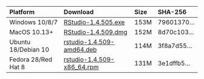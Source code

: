 
| Platform            | Download                                                                                                                                                              | Size | SHA-256                                                                                                              |
| :------------------ | :-------------------------------------------------------------------------------------------------------------------------------------------------------------------- | :--- | :------------------------------------------------------------------------------------------------------------------- |
| Windows 10/8/7      | <a href="https://s3.amazonaws.com/rstudio-ide-build/desktop/windows/RStudio-1.4.505.exe"><i class="fa fa-download"></i> RStudio-1.4.505.exe</a>                       | 153M | <span class="sha256" data-sha256="796013703eeba53a7a6c8a84898235765877ee6ba346299fae005d2598d5917a">79601370…</span> |
| MacOS 10.13+        | <a href="https://s3.amazonaws.com/rstudio-ide-build/desktop/macos/RStudio-1.4.509.dmg"><i class="fa fa-download"></i> RStudio-1.4.509.dmg</a>                         | 152M | <span class="sha256" data-sha256="8d70c103e68e00c4c7b9e4b839762947b0f63c8c12f2c3d6b250dea670d0578f">8d70c103…</span> |
| Ubuntu 18/Debian 10 | <a href="https://s3.amazonaws.com/rstudio-ide-build/desktop/bionic/amd64/rstudio-1.4.509-amd64.deb"><i class="fa fa-download"></i> rstudio-1.4.509-amd64.deb</a>      | 114M | <span class="sha256" data-sha256="3f8a7d55ddc9eba0360c50db093a84a8293ba09b2a5364c668c60116c45f3985">3f8a7d55…</span> |
| Fedora 28/Red Hat 8 | <a href="https://s3.amazonaws.com/rstudio-ide-build/desktop/centos8/x86_64/rstudio-1.4.509-x86_64.rpm"><i class="fa fa-download"></i> rstudio-1.4.509-x86\_64.rpm</a> | 131M | <span class="sha256" data-sha256="3e1dffb51fa4c273ce4e037918778ef71770fb1369faec74e53919d3316c8757">3e1dffb5…</span> |
